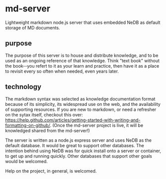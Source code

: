 # md-server
Lightweight markdown node.js server that uses embedded NeDB as default storage of MD documents. 

## purpose

The purpose of this server is to house and distribute knowledge, and to be used as an ongoing reference of that knowledge. Think "text book" without the book--you refert to it as your learn and practice, then have it as a place to revisit every so often when needed, even years later. 

## technology

The markdown syntax was selected as knowledge documentation format because of its simplicity, its widespread use on the web, and the availability of supporting resources. If you are new to markdown, or need a refresher on the sytax itself, checkout this over: https://help.github.com/articles/getting-started-with-writing-and-formatting-on-github/. (Once the md-server project is live, it will be knowledged shared from the md-server!)

The server is written as a node.js express server and uses NeDB as the default database. It would be great to support other databases. The intention behind using NeDB was for quick install onto a server or container, to get up and running quickly. Other databases that support other goals would be welcomed.

Help on the project, in general, is welcomed.
